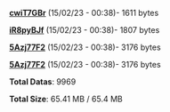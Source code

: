 [**cwiT7GBr**](/data/cwiT7GBr.txt) (15/02/23 - 00:38)- 1611 bytes

[**iR8pyBJf**](/data/iR8pyBJf.txt) (15/02/23 - 00:38)- 1807 bytes

[**5Azj77F2**](/data/5Azj77F2.txt) (15/02/23 - 00:38)- 3176 bytes

[**5Azj77F2**](/data/5Azj77F2.txt) (15/02/23 - 00:38)- 3176 bytes

**Total Datas**: 9969

**Total Size**: 65.41 MB / 65.4 MB